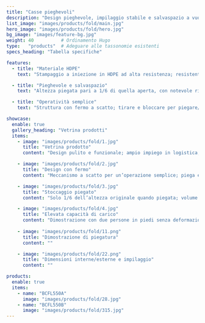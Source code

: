 ```yaml
---
title: "Casse pieghevoli"
description: "Design pieghevole, impilaggio stabile e salvaspazio a vuoto; robuste e durevoli, adatte a molteplici scenari di movimentazione."
list_image: "images/products/fold/main.jpg"
hero_image: "images/products/fold/hero.jpg"
bg_image: "images/feature-bg.jpg"
weight: 40          # Ordinamento Hugo
type:   "products"  # Adeguare alle tassonomie esistenti
specs_heading: "Tabella specifiche"

features:
  - title: "Materiale HDPE"
    text: "Stampaggio a iniezione in HDPE ad alta resistenza; resistente agli urti e al freddo, difficilmente soggetta a fessurazioni nel lungo periodo."

  - title: "Pieghevole e salvaspazio"
    text: "Altezza piegata pari a 1/6 di quella aperta, con notevole risparmio di spazio in magazzino e trasporto."

  - title: "Operatività semplice"
    text: "Struttura con fermo a scatto; tirare e bloccare per piegare/aprire rapidamente, rendendo il turnover più efficiente."

showcase:
  enable: true
  gallery_heading: "Vetrina prodotti"
  items:
    - image: "images/products/fold/1.jpg"
      title: "Vetrina prodotto"
      content: "Design pulito e funzionale; ampio impiego in logistica, magazzino e GDO."

    - image: "images/products/fold/2.jpg"
      title: "Design con fermo"
      content: "Meccanismo a scatto per un’operazione semplice; piega e apertura rapide."

    - image: "images/products/fold/3.jpg"
      title: "Stoccaggio piegato"
      content: "Solo 1/6 dell’altezza originale quando piegata; volume e ingombro sensibilmente ridotti."

    - image: "images/products/fold/4.jpg"
      title: "Elevata capacità di carico"
      content: "Dimostrazione con due persone in piedi senza deformazioni — robusta, durevole e affidabile per l’uso continuativo."
    
    - image: "images/products/fold/11.png"
      title: "Dimostrazione di piegatura"
      content: ""

    - image: "images/products/fold/22.png"
      title: "Dimensioni interne/esterne e impilaggio"
      content: ""

products:
  enable: true
  items:
    - name: "BCFL550A"
      image: "images/products/fold/28.jpg"
    - name: "BCFL550B"
      image: "images/products/fold/315.jpg"
---
```

